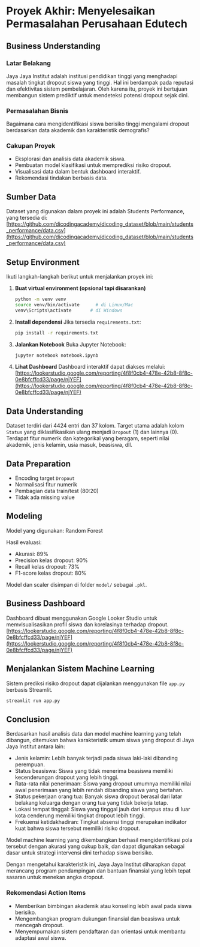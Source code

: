 
# Proyek Akhir: Menyelesaikan Permasalahan Perusahaan Edutech

## Business Understanding

### Latar Belakang
Jaya Jaya Institut adalah institusi pendidikan tinggi yang menghadapi masalah tingkat dropout siswa yang tinggi. Hal ini berdampak pada reputasi dan efektivitas sistem pembelajaran. Oleh karena itu, proyek ini bertujuan membangun sistem prediktif untuk mendeteksi potensi dropout sejak dini.

### Permasalahan Bisnis
Bagaimana cara mengidentifikasi siswa berisiko tinggi mengalami dropout berdasarkan data akademik dan karakteristik demografis?

### Cakupan Proyek
- Eksplorasi dan analisis data akademik siswa.
- Pembuatan model klasifikasi untuk memprediksi risiko dropout.
- Visualisasi data dalam bentuk dashboard interaktif.
- Rekomendasi tindakan berbasis data.

## Sumber Data

Dataset yang digunakan dalam proyek ini adalah Students Performance, yang tersedia di:
[https://github.com/dicodingacademy/dicoding_dataset/blob/main/students_performance/data.csv](https://github.com/dicodingacademy/dicoding_dataset/blob/main/students_performance/data.csv)

## Setup Environment

Ikuti langkah-langkah berikut untuk menjalankan proyek ini:

1. **Buat virtual environment (opsional tapi disarankan)**
   ```bash
   python -m venv venv
   source venv/bin/activate      # di Linux/Mac
   venv\Scripts\activate       # di Windows
   ```

2. **Install dependensi**
   Jika tersedia `requirements.txt`:
   ```bash
   pip install -r requirements.txt
   ```
   
3. **Jalankan Notebook**
   Buka Jupyter Notebook:
   ```bash
   jupyter notebook notebook.ipynb
   ```

4. **Lihat Dashboard**
   Dashboard interaktif dapat diakses melalui:
   [https://lookerstudio.google.com/reporting/4f8f0cb4-478e-42b8-8f8c-0e8bfcffcd33/page/njYEF](https://lookerstudio.google.com/reporting/4f8f0cb4-478e-42b8-8f8c-0e8bfcffcd33/page/njYEF)

## Data Understanding
Dataset terdiri dari 4424 entri dan 37 kolom. Target utama adalah kolom `Status` yang diklasifikasikan ulang menjadi `Dropout` (1) dan lainnya (0). Terdapat fitur numerik dan kategorikal yang beragam, seperti nilai akademik, jenis kelamin, usia masuk, beasiswa, dll.

## Data Preparation
- Encoding target `Dropout`
- Normalisasi fitur numerik
- Pembagian data train/test (80:20)
- Tidak ada missing value

## Modeling
Model yang digunakan: Random Forest

Hasil evaluasi:
- Akurasi: 89%
- Precision kelas dropout: 90%
- Recall kelas dropout: 73%
- F1-score kelas dropout: 80%

Model dan scaler disimpan di folder `model/` sebagai `.pkl`.

## Business Dashboard
Dashboard dibuat menggunakan Google Looker Studio untuk memvisualisasikan profil siswa dan korelasinya terhadap dropout. 
[https://lookerstudio.google.com/reporting/4f8f0cb4-478e-42b8-8f8c-0e8bfcffcd33/page/njYEF](https://lookerstudio.google.com/reporting/4f8f0cb4-478e-42b8-8f8c-0e8bfcffcd33/page/njYEF)

## Menjalankan Sistem Machine Learning
Sistem prediksi risiko dropout dapat dijalankan menggunakan file `app.py` berbasis Streamlit.

```bash
streamlit run app.py
```

## Conclusion
Berdasarkan hasil analisis data dan model machine learning yang telah dibangun, ditemukan bahwa karakteristik umum siswa yang dropout di Jaya Jaya Institut antara lain:
- Jenis kelamin: Lebih banyak terjadi pada siswa laki-laki dibanding perempuan.
- Status beasiswa: Siswa yang tidak menerima beasiswa memiliki kecenderungan dropout yang lebih tinggi.
- Rata-rata nilai penerimaan: Siswa yang dropout umumnya memiliki nilai awal penerimaan yang lebih rendah dibanding siswa yang bertahan.
- Status pekerjaan orang tua: Banyak siswa dropout berasal dari latar belakang keluarga dengan orang tua yang tidak bekerja tetap.
- Lokasi tempat tinggal: Siswa yang tinggal jauh dari kampus atau di luar kota cenderung memiliki tingkat dropout lebih tinggi.
- Frekuensi ketidakhadiran: Tingkat absensi tinggi merupakan indikator kuat bahwa siswa tersebut memiliki risiko dropout.

Model machine learning yang dikembangkan berhasil mengidentifikasi pola tersebut dengan akurasi yang cukup baik, dan dapat digunakan sebagai dasar untuk strategi intervensi dini terhadap siswa berisiko.

Dengan mengetahui karakteristik ini, Jaya Jaya Institut diharapkan dapat merancang program pendampingan dan bantuan finansial yang lebih tepat sasaran untuk menekan angka dropout.

### Rekomendasi Action Items
- Memberikan bimbingan akademik atau konseling lebih awal pada siswa berisiko.
- Mengembangkan program dukungan finansial dan beasiswa untuk mencegah dropout.
- Menyempurnakan sistem pendaftaran dan orientasi untuk membantu adaptasi awal siswa.

